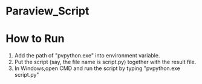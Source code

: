 # Paraview_Script

# How to Run
1. Add the path of "pvpython.exe" into environment variable.
2. Put the script (say, the file name is script.py) together with the result file.
3. In Windows,open CMD and run the script by typing "pvpython.exe script.py"
